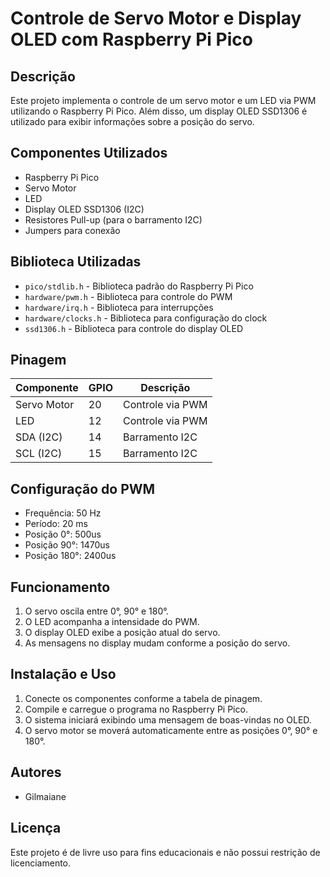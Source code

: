 # Controle de Servo Motor e Display OLED com Raspberry Pi Pico

## Descrição
Este projeto implementa o controle de um servo motor e um LED via PWM utilizando o Raspberry Pi Pico. Além disso, um display OLED SSD1306 é utilizado para exibir informações sobre a posição do servo.

## Componentes Utilizados
- Raspberry Pi Pico
- Servo Motor
- LED
- Display OLED SSD1306 (I2C)
- Resistores Pull-up (para o barramento I2C)
- Jumpers para conexão

## Biblioteca Utilizadas
- `pico/stdlib.h` - Biblioteca padrão do Raspberry Pi Pico
- `hardware/pwm.h` - Biblioteca para controle do PWM
- `hardware/irq.h` - Biblioteca para interrupções
- `hardware/clocks.h` - Biblioteca para configuração do clock
- `ssd1306.h` - Biblioteca para controle do display OLED

## Pinagem
| Componente  | GPIO | Descrição |
|------------|------|-------------|
| Servo Motor | 20   | Controle via PWM |
| LED        | 12   | Controle via PWM |
| SDA (I2C)  | 14   | Barramento I2C |
| SCL (I2C)  | 15   | Barramento I2C |

## Configuração do PWM
- Frequência: 50 Hz
- Período: 20 ms
- Posição 0°: 500us
- Posição 90°: 1470us
- Posição 180°: 2400us

## Funcionamento
1. O servo oscila entre 0°, 90° e 180°.
2. O LED acompanha a intensidade do PWM.
3. O display OLED exibe a posição atual do servo.
4. As mensagens no display mudam conforme a posição do servo.

## Instalação e Uso
1. Conecte os componentes conforme a tabela de pinagem.
2. Compile e carregue o programa no Raspberry Pi Pico.
3. O sistema iniciará exibindo uma mensagem de boas-vindas no OLED.
4. O servo motor se moverá automaticamente entre as posições 0°, 90° e 180°.

## Autores
- Gilmaiane

## Licença
Este projeto é de livre uso para fins educacionais e não possui restrição de licenciamento.

